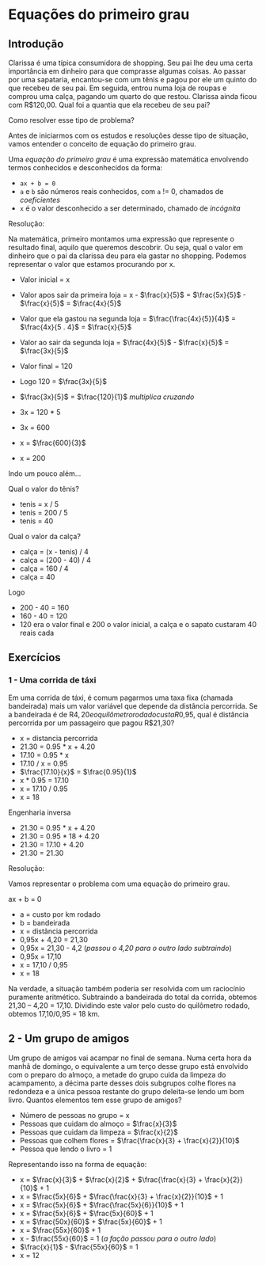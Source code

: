 # Equações do primeiro grau

## Introdução

Clarissa é uma típica consumidora de shopping. Seu pai lhe
deu uma certa importância em dinheiro para que comprasse
algumas coisas. Ao passar por uma sapataria, encantou-se
com um tênis e pagou por ele um quinto do que recebeu de
seu pai. Em seguida, entrou numa loja de roupas e comprou
uma calça, pagando um quarto do que restou. Clarissa ainda
ficou com R$120,00. Qual foi a quantia que ela recebeu
de seu pai?

Como resolver esse tipo de problema?

Antes de iniciarmos com os estudos e resoluções desse tipo de situação,
vamos entender o conceito de equação do primeiro grau.

Uma *equação do primeiro grau* é uma expressão matemática envolvendo termos
conhecidos e desconhecidos da forma:

- `ax + b = 0`
- `a` e `b` são números reais conhecidos, com `a` != 0, chamados de *coeficientes*
- `x` é o valor desconhecido a ser determinado, chamado de *incógnita*

Resolução:

Na matemática, primeiro montamos uma expressão que represente o
resultado final, aquilo que queremos descobrir. Ou seja, qual o
valor em dinheiro que o pai da clarissa deu para ela gastar no shopping.
Podemos representar o valor que estamos procurando por x.

- Valor inicial = x
- Valor apos sair da primeira loja = x - $\frac{x}{5}$ = $\frac{5x}{5}$ - $\frac{x}{5}$ = $\frac{4x}{5}$
- Valor que ela gastou na segunda loja = $\frac{\frac{4x}{5}}{4}$ = $\frac{4x}{5 . 4}$ = $\frac{x}{5}$
- Valor ao sair da segunda loja = $\frac{4x}{5}$ - $\frac{x}{5}$ = $\frac{3x}{5}$
- Valor final = 120
- Logo 120 = $\frac{3x}{5}$

- $\frac{3x}{5}$ = $\frac{120}{1}$ *multiplica cruzando*
- 3x = 120 * 5
- 3x = 600
- x = $\frac{600}{3}$
- x = 200

Indo um pouco além...

Qual o valor do tênis?

- tenis = x / 5
- tenis = 200 / 5
- tenis = 40

Qual o valor da calça?

- calça = (x - tenis) / 4
- calça = (200 - 40) / 4
- calça = 160 / 4
- calça = 40

Logo

- 200 - 40 = 160
- 160 - 40 = 120
- 120 era o valor final e 200 o valor inicial, a calça e o
sapato custaram 40 reais cada

## Exercícios

### 1 - Uma corrida de táxi

Em uma corrida de táxi, é comum pagarmos uma taxa fixa
(chamada bandeirada) mais um valor variável que depende
da distância percorrida. Se a bandeirada é de R$4,20 e o
quilômetro rodado custa R$0,95, qual é distância
percorrida por um passageiro que pagou R$21,30?

- x = distancia percorrida
- 21.30 = 0.95 * x + 4.20
- 17.10 = 0.95 * x
- 17.10 / x = 0.95
- $\frac{17.10}{x}$ = $\frac{0.95}{1}$
- x * 0.95 = 17.10
- x = 17.10 / 0.95
- x = 18

Engenharia inversa

- 21.30 = 0.95 * x + 4.20
- 21.30 = 0.95 * 18 + 4.20
- 21.30 = 17.10 + 4.20
- 21.30 = 21.30

Resolução:

Vamos representar o problema com uma equação do primeiro grau.

ax + b = 0

- a = custo por km rodado
- b = bandeirada
- x = distância percorrida
- 0,95x + 4,20 = 21,30
- 0,95x = 21,30 - 4,2
(*passou o 4,20 para o outro lado subtraindo*)
- 0,95x = 17,10
- x = 17,10 / 0,95
- x = 18

Na verdade, a situação também poderia ser resolvida
com um raciocínio puramente aritmético. Subtraindo
a bandeirada do total da corrida, obtemos 21,30 – 4,20 = 17,10.
Dividindo este valor pelo custo do quilômetro rodado, obtemos
17,10/0,95 = 18 km.

## 2 - Um grupo de amigos

Um grupo de amigos vai acampar no final de semana. Numa certa
hora da manhã de domingo, o equivalente a um terço desse grupo
está envolvido com o preparo do almoço, a metade do grupo
cuida da limpeza do acampamento, a décima parte desses dois
subgrupos colhe flores na redondeza e a única pessoa
restante do grupo deleita-se lendo um bom livro.
Quantos elementos tem esse grupo de amigos?

- Número de pessoas no grupo = x
- Pessoas que cuidam do almoço = $\frac{x}{3}$
- Pessoas que cuidam da limpeza = $\frac{x}{2}$
- Pessoas que colhem flores = $\frac{\frac{x}{3} + \frac{x}{2}}{10}$
- Pessoa que lendo o livro = 1

Representando isso na forma de equação:

- x = $\frac{x}{3}$ + $\frac{x}{2}$ + $\frac{\frac{x}{3} + \frac{x}{2}}{10}$ + 1
- x = $\frac{5x}{6}$ + $\frac{\frac{x}{3} + \frac{x}{2}}{10}$ + 1
- x = $\frac{5x}{6}$ + $\frac{\frac{5x}{6}}{10}$ + 1
- x = $\frac{5x}{6}$ + $\frac{5x}{60}$ + 1
- x = $\frac{50x}{60}$ + $\frac{5x}{60}$ + 1
- x = $\frac{55x}{60}$ + 1
- x - $\frac{55x}{60}$ = 1 (*a fação passou para o outro lado*)
- $\frac{x}{1}$ - $\frac{55x}{60}$ = 1
- x = 12
